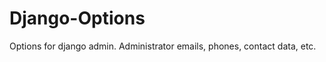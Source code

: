 Django-Options
==============

Options for django admin. Administrator emails, phones, contact data, etc.